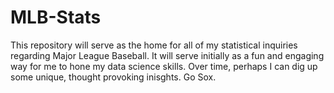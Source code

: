 # MLB-Stats

This repository will serve as the home for all of my statistical inquiries regarding Major League Baseball.
It will serve initially as a fun and engaging way for me to hone my data science skills.
Over time, perhaps I can dig up some unique, thought provoking inisghts.
Go Sox.
